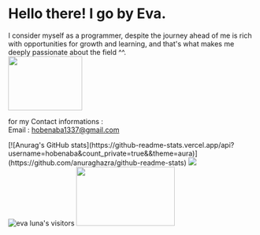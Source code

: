 # Hello there! I go by Eva.
I consider myself as a programmer, despite the journey ahead of me is rich with opportunities for growth and learning, and that's what makes me deeply passionate about the field ^^.         <br /><img src="https://media2.giphy.com/media/v1.Y2lkPTc5MGI3NjExZXZ3NWJpaGpwZ2lsZWk2cDE5amg5cXN3ZzNnZHNtNHdudGo4aXhrYSZlcD12MV9pbnRlcm5hbF9naWZfYnlfaWQmY3Q9cw/p6ZVGS8zQbQIqH8G6l/giphy.gif" width="150" height="110"><br />                  

for my Contact informations :                                            
Email : hobenaba1337@gmail.com
<div>
[![Anurag's GitHub stats](https://github-readme-stats.vercel.app/api?username=hobenaba&count_private=true&&theme=aura)](https://github.com/anuraghazra/github-readme-stats)
<img src="https://github-readme-stats.vercel.app/api/top-langs?username=hobenaba&show_icons=true&locale=en&layout=compact&theme=aura" />
</div>
<img alt="eva luna's visitors" src="https://komarev.com/ghpvc/?username=hobenaba&color=8c36db&style=flat&label=visitors" />

<img src="https://media0.giphy.com/media/v1.Y2lkPTc5MGI3NjExNzMwcW1nZ2R2OWR5aXZlZngxeG8weXQzMGl4cm9jeXFrbWZ2em80NCZlcD12MV9pbnRlcm5hbF9naWZfYnlfaWQmY3Q9cw/bs3w1SsWV0hJZDOpWr/giphy.gif" width="200" height="120">
</p>
